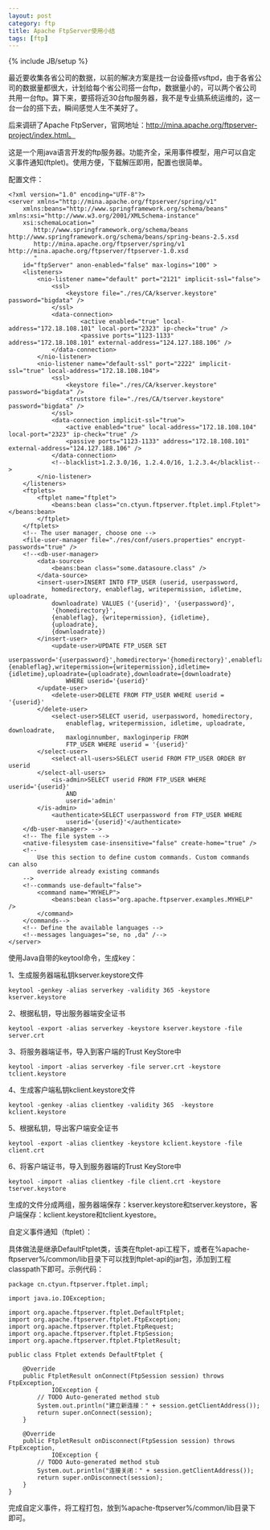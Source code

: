 ```yaml
---
layout: post
category: ftp
title: Apache FtpServer使用小结
tags: [ftp]
---
```

{% include JB/setup %}

最近要收集各省公司的数据，以前的解决方案是找一台设备搭vsftpd，由于各省公司的数据量都很大，计划给每个省公司搭一台ftp，数据量小的，可以两个省公司共用一台ftp。算下来，要搭将近30台ftp服务器，我不是专业搞系统运维的，这一台一台的搭下去，瞬间感觉人生不美好了。

后来调研了Apache FtpServer，官网地址：http://mina.apache.org/ftpserver-project/index.html。

这是一个用java语言开发的ftp服务器。功能齐全，采用事件模型，用户可以自定义事件通知(ftplet)。使用方便，下载解压即用，配置也很简单。

配置文件：

	<?xml version="1.0" encoding="UTF-8"?>
	<server xmlns="http://mina.apache.org/ftpserver/spring/v1"
		xmlns:beans="http://www.springframework.org/schema/beans" xmlns:xsi="http://www.w3.org/2001/XMLSchema-instance"
		xsi:schemaLocation="
		   http://www.springframework.org/schema/beans http://www.springframework.org/schema/beans/spring-beans-2.5.xsd 
		   http://mina.apache.org/ftpserver/spring/v1 http://mina.apache.org/ftpserver/ftpserver-1.0.xsd	
		   "
		id="ftpServer" anon-enabled="false" max-logins="100" >
		<listeners>
			<nio-listener name="default" port="2121" implicit-ssl="false">
				<ssl>
					<keystore file="./res/CA/kserver.keystore" password="bigdata" />
				</ssl>
				<data-connection>
                        <active enabled="true" local-address="172.18.108.101" local-port="2323" ip-check="true" />
                        <passive ports="1123-1133" address="172.18.108.101" external-address="124.127.188.106" />
                </data-connection>
			</nio-listener>
			<nio-listener name="default-ssl" port="2222" implicit-ssl="true" local-address="172.18.108.104">
				<ssl>
					<keystore file="./res/CA/kserver.keystore" password="bigdata" />
					<truststore file="./res/CA/tserver.keystore" password="bigdata" />
				</ssl>
				<data-connection implicit-ssl="true">
					<active enabled="true" local-address="172.18.108.104" local-port="2323" ip-check="true" />
					<passive ports="1123-1133" address="172.18.108.101" external-address="124.127.188.106" />
				</data-connection>
				<!--blacklist>1.2.3.0/16, 1.2.4.0/16, 1.2.3.4</blacklist-->
			</nio-listener>
		</listeners>
		<ftplets>
			<ftplet name="ftplet">
				<beans:bean class="cn.ctyun.ftpserver.ftplet.impl.Ftplet"></beans:bean>
			</ftplet>
		</ftplets>
		<!-- The user manager, choose one -->
		<file-user-manager file="./res/conf/users.properties" encrypt-passwords="true" />
		<!--<db-user-manager>
			<data-source>
				<beans:bean class="some.datasoure.class" />
			</data-source>
			<insert-user>INSERT INTO FTP_USER (userid, userpassword,
				homedirectory, enableflag, writepermission, idletime, uploadrate,
				downloadrate) VALUES ('{userid}', '{userpassword}',
				'{homedirectory}',
				{enableflag}, {writepermission}, {idletime},
				{uploadrate},
				{downloadrate})
			</insert-user>
				<update-user>UPDATE FTP_USER SET
					userpassword='{userpassword}',homedirectory='{homedirectory}',enableflag={enableflag},writepermission={writepermission},idletime={idletime},uploadrate={uploadrate},downloadrate={downloadrate}
					WHERE userid='{userid}'
			</update-user>
				<delete-user>DELETE FROM FTP_USER WHERE userid = '{userid}'
			</delete-user>
				<select-user>SELECT userid, userpassword, homedirectory,
					enableflag, writepermission, idletime, uploadrate, downloadrate,
					maxloginnumber, maxloginperip FROM
					FTP_USER WHERE userid = '{userid}'
			</select-user>
				<select-all-users>SELECT userid FROM FTP_USER ORDER BY userid
			</select-all-users>
				<is-admin>SELECT userid FROM FTP_USER WHERE userid='{userid}'
					AND
					userid='admin'
			</is-admin>
				<authenticate>SELECT userpassword from FTP_USER WHERE
					userid='{userid}'</authenticate>
		</db-user-manager> -->
		<!-- The file system -->
		<native-filesystem case-insensitive="false" create-home="true" />
		<!--
			Use this section to define custom commands. Custom commands can also
			override already existing commands
		-->
		<!--commands use-default="false">
			<command name="MYHELP">
				<beans:bean class="org.apache.ftpserver.examples.MYHELP" />
			</command>
		</commands-->
		<!-- Define the available languages -->
		<!--messages languages="se, no ,da" /-->
	</server>

使用Java自带的keytool命令，生成key：

1、生成服务器端私钥kserver.keystore文件

	keytool -genkey -alias serverkey -validity 365 -keystore kserver.keystore

2、根据私钥，导出服务器端安全证书

	keytool -export -alias serverkey -keystore kserver.keystore -file server.crt 

3、将服务器端证书，导入到客户端的Trust KeyStore中

	keytool -import -alias serverkey -file server.crt -keystore tclient.keystore

4、生成客户端私钥kclient.keystore文件

	keytool -genkey -alias clientkey -validity 365  -keystore kclient.keystore

5、根据私钥，导出客户端安全证书

	keytool -export -alias clientkey -keystore kclient.keystore -file client.crt

6、将客户端证书，导入到服务器端的Trust KeyStore中

	keytool -import -alias clientkey -file client.crt -keystore tserver.keystore

生成的文件分成两组，服务器端保存：kserver.keystore和tserver.keystore，客户端保存：kclient.keystore和tclient.kyestore。

自定义事件通知（ftplet）：

具体做法是继承DefaultFtplet类，该类在ftplet-api工程下，或者在%apache-ftpserver%/common/lib目录下可以找到ftplet-api的jar包，添加到工程classpath下即可。示例代码：

	package cn.ctyun.ftpserver.ftplet.impl;
	
	import java.io.IOException;
	
	import org.apache.ftpserver.ftplet.DefaultFtplet;
	import org.apache.ftpserver.ftplet.FtpException;
	import org.apache.ftpserver.ftplet.FtpRequest;
	import org.apache.ftpserver.ftplet.FtpSession;
	import org.apache.ftpserver.ftplet.FtpletResult;
	
	public class Ftplet extends DefaultFtplet {
	
		@Override
		public FtpletResult onConnect(FtpSession session) throws FtpException,
				IOException {
			// TODO Auto-generated method stub
			System.out.println("建立新连接：" + session.getClientAddress());
			return super.onConnect(session);
		}
		
		@Override
		public FtpletResult onDisconnect(FtpSession session) throws FtpException,
				IOException {
			// TODO Auto-generated method stub
			System.out.println("连接关闭：" + session.getClientAddress());
			return super.onDisconnect(session);
		}
	}

完成自定义事件，将工程打包，放到%apache-ftpserver%/common/lib目录下即可。